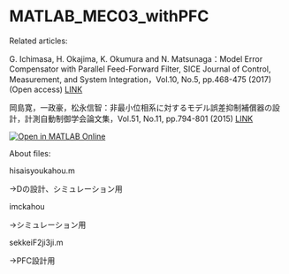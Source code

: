 # MATLAB_MEC03_withPFC

Related articles:

G. Ichimasa, H. Okajima, K. Okumura and N. Matsunaga：Model Error Compensator with Parallel Feed-Forward Filter, SICE Journal of Control, Measurement, and System Integration，Vol.10, No.5, pp.468-475 (2017) (Open access) [LINK](https://www.tandfonline.com/doi/pdf/10.9746/jcmsi.10.468?needAccess=true)

岡島寛，一政豪，松永信智：非最小位相系に対するモデル誤差抑制補償器の設計，計測自動制御学会論文集，Vol.51, No.11, pp.794-801 (2015) [LINK](https://www.jstage.jst.go.jp/article/sicetr/51/11/51_794/_pdf/-char/ja)

[![Open in MATLAB Online](https://www.mathworks.com/images/responsive/global/open-in-matlab-online.svg)](https://matlab.mathworks.com/open/github/v1?repo=Hiroshi-Okajima/MATLAB_MEC03_withPFC)

About files:

hisaisyoukahou.m

→Dの設計、シミュレーション用

imckahou

→シミュレーション用

sekkeiF2ji3ji.m

→PFC設計用
